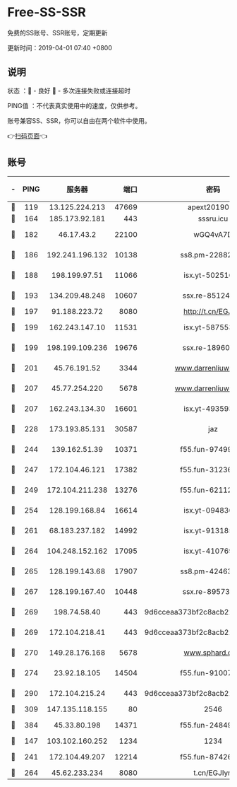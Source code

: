# Free-SS-SSR

免费的SS账号、SSR账号，定期更新

更新时间：2019-04-01 07:40 +0800

## 说明

状态     ：🙂 - 良好 🙁 - 多次连接失败或连接超时

PING值   ：不代表真实使用中的速度，仅供参考。

账号兼容SS、SSR，你可以自由在两个软件中使用。

👉[扫码页面](https://liesauer.github.io/Free-SS-SSR/)👈

## 账号

|-|PING|服务器|端口|密码|加密方式|区域|
|:----:|:----:|:-----:|-----:|:----:|:----:|:----:|
|🙂|119|13.125.224.213|47669|apext2019001|chacha20|KR|
|🙂|164|185.173.92.181|443|sssru.icu|rc4-md5|RU|
|🙂|182|46.17.43.2|22100|wGQ4vA7D|aes-256-gcm|RU|
|🙂|186|192.241.196.132|10138|ss8.pm-22882604|aes-256-cfb|US|
|🙂|188|198.199.97.51|11066|isx.yt-50251647|aes-256-cfb|US|
|🙂|193|134.209.48.248|10607|ssx.re-85124094|aes-256-cfb|US|
|🙂|197|91.188.223.72|8080|http://t.cn/EGJIyrl|rc4-md5|RU|
|🙂|199|162.243.147.10|11531|isx.yt-58755378|aes-256-cfb|US|
|🙂|199|198.199.109.236|19676|ssx.re-18960694|aes-256-cfb|US|
|🙂|201|45.76.191.52|3344|www.darrenliuwei.com|aes-256-cfb|JP|
|🙂|207|45.77.254.220|5678|www.darrenliuwei.com|aes-256-cfb|SG|
|🙂|207|162.243.134.30|16601|isx.yt-49359357|aes-256-cfb|US|
|🙂|228|173.193.85.131|30587|jaz|aes-256-cfb|US|
|🙂|244|139.162.51.39|10371|f55.fun-97499168|aes-256-cfb|SG|
|🙂|247|172.104.46.121|17382|f55.fun-31236609|aes-256-cfb|SG|
|🙂|249|172.104.211.238|13276|f55.fun-62112830|aes-256-cfb|US|
|🙂|254|128.199.168.84|16614|isx.yt-09483649|aes-256-cfb|SG|
|🙂|261|68.183.237.182|14992|isx.yt-91318565|aes-256-cfb|SG|
|🙂|264|104.248.152.162|17095|isx.yt-41076974|aes-256-cfb|SG|
|🙂|265|128.199.143.68|17907|ss8.pm-42463996|aes-256-cfb|SG|
|🙂|267|128.199.167.40|10448|ssx.re-89573938|aes-256-cfb|SG|
|🙂|269|198.74.58.40|443|9d6cceaa373bf2c8acb22e60b6a58be6|aes-256-cfb|US|
|🙂|269|172.104.218.41|443|9d6cceaa373bf2c8acb22e60b6a58be6|aes-256-cfb|US|
|🙂|270|149.28.176.168|5678|www.sphard.com|aes-256-cfb|AU|
|🙂|274|23.92.18.105|14504|f55.fun-91007249|aes-256-cfb|US|
|🙂|290|172.104.215.24|443|9d6cceaa373bf2c8acb22e60b6a58be6|aes-256-cfb|US|
|🙂|309|147.135.118.155|80|2546|chacha20|US|
|🙂|384|45.33.80.198|14371|f55.fun-24849539|aes-256-cfb|US|
|🙂|147|103.102.160.252|1234|1234|rc4-md5|JP|
|🙂|241|172.104.49.207|12214|f55.fun-87426879|aes-256-cfb|SG|
|🙂|264|45.62.233.234|8080|t.cn/EGJIyrl|rc4-md5|CA|
